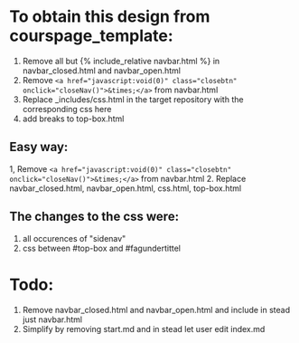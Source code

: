 # To obtain this design from courspage_template:
1. Remove all but {% include_relative navbar.html %} in navbar_closed.html and navbar_open.html
2. Remove `<a href="javascript:void(0)" class="closebtn" onclick="closeNav()">&times;</a>` from navbar.html
3. Replace _includes/css.html in the target repository with the corresponding css here
4. add breaks to top-box.html

## Easy way: 
1, Remove `<a href="javascript:void(0)" class="closebtn" onclick="closeNav()">&times;</a>` from navbar.html
2. Replace navbar_closed.html, navbar_open.html, css.html, top-box.html

## The changes to the css were:
1. all occurences of "sidenav"
2. css between #top-box and #fagundertittel 

# Todo:
1. Remove  navbar_closed.html and navbar_open.html and include in stead just navbar.html
2. Simplify by removing start.md and in stead let user edit index.md
   

